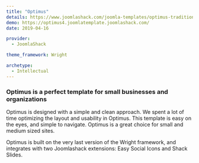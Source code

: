 ```yaml
---
title: "Optimus"
details: https://www.joomlashack.com/joomla-templates/optimus-traditional-simple
demo: https://optimus4.joomlatemplate.joomlashack.com/
date: 2019-04-16

provider:
  - JoomlaShack

theme_framework: Wright

archetype:
  - Intellectual
---
```


### Optimus is a perfect template for small businesses and organizations

Optimus is designed with a simple and clean approach. We spent a lot of time optimizing the layout and usability in Optimus. This template is easy on the eyes, and simple to navigate. Optimus is a great choice for small and medium sized sites.

Optimus is built on the very last version of the Wright framework, and integrates with two Joomlashack extensions: Easy Social Icons and Shack Slides.